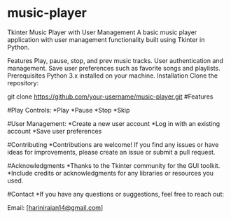 # music-player
Tkinter Music Player with User Management
A basic music player application with user management functionality built using Tkinter in Python.

Features
Play, pause, stop, and prev music tracks.
User authentication and management.
Save user preferences such as favorite songs and playlists.
Prerequisites
Python 3.x installed on your machine.
Installation
Clone the repository:

git clone https://github.com/your-username/music-player.git
#Features

#Play Controls: *Play *Pause *Stop *Skip

#User Management: *Create a new user account *Log in with an existing account *Save user preferences

#Contributing *Contributions are welcome! If you find any issues or have ideas for improvements, please create an issue or submit a pull request.

#Acknowledgments *Thanks to the Tkinter community for the GUI toolkit. *Include credits or acknowledgments for any libraries or resources you used.

#Contact *If you have any questions or suggestions, feel free to reach out:

Email: [harinirajan14@gmail.com]
